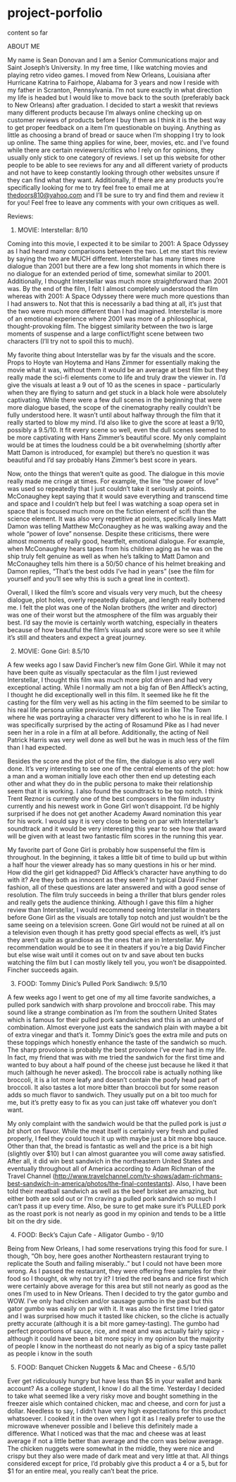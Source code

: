 project-porfolio
================

content so far

ABOUT ME

My name is Sean Donovan and I am a Senior Communications major and Saint Joseph’s University. In my free time, I like watching movies and playing retro video games. I moved from New Orleans, Louisiana after Hurricane Katrina to Fairhope, Alabama for 3 years and now I reside with my father in Scranton, Pennsylvania. I’m not sure exactly in what direction my life is headed but I would like to move back to the south (preferably back to New Orleans) after graduation. I decided to start a weskit that reviews many different products because I’m always online checking up on customer reviews of products before I buy them as I think it is the best way to get proper feedback on a item I’m questionable on buying. Anything as little as choosing a brand of bread or sauce when I’m shopping I try to look up online. The same thing applies for wine, beer, movies, etc. and I’ve found while there are certain reviewers/critics who I rely on for opinions, they usually only stick to one category of reviews. I set up this website for other people to be able to see reviews for any and all different variety of products and not have to keep constantly looking through other websites unsure if they can find what they want. Additionally, if there are any products you’re specifically looking for me to try feel free to email me at thedoors810@yahoo.com and I’ll be sure to try and find them and review it for you! Feel free to leave any comments with your own critiques as well.

Reviews:

1) MOVIE: Interstellar: 8/10

Coming into this movie, I expected it to be similar to 2001: A Space Odyssey as I had heard many comparisons between the two. Let me start this review by saying the two are MUCH different. Interstellar has many times more dialogue than 2001 but there are a few long shot moments in which there is no dialogue for an extended period of time, somewhat similar to 2001. Additionally, I thought Interstellar was much more straightforward than 2001 was. By the end of the film, I felt I almost completely understood the film whereas with 2001: A Space Odyssey there were much more questions than I had answers to. Not that this is necessarily a bad thing at all, it’s just that the two were much more different than I had imagined. Interstellar is more of an emotional experience where 2001 was more of a philosophical, thought-provoking film. The biggest similarity between the two is large moments of suspense and a large conflict/fight scene between two characters (I’ll try not to spoil this to much).

My favorite thing about Interstellar was by far the visuals and the score. Props to Hoyte van Hoytema and Hans Zimmer for essentially making the movie what it was, without them it would be an average at best film but they really made the sci-fi elements come to life and truly draw the viewer in. I’d give the visuals at least a 9 out of 10 as the scenes in space - particularly when they are flying to saturn and get stuck in a black hole were absolutely captivating. While there were a few dull scenes in the beginning that were more dialogue based, the scope of the cinematography really couldn’t be fully understood here. It wasn’t until about halfway through the film that it really started to blow my mind. I’d also like to give the score at least a 9/10, possibly a 9.5/10. It fit every scene so well, even the dull scenes seemed to be more captivating with Hans Zimmer’s beautiful score. My only complaint would be at times the loudness could be a bit overwhelming (shortly after Matt Damon is introduced, for example) but there’s no question it was beautiful and I’d say probably Hans Zimmer’s best score in years.

Now, onto the things that weren’t quite as good. The dialogue in this movie really made me cringe at times. For example, the line “the power of love” was used so repeatedly that I just couldn’t take it seriously at points. McConaughey kept saying that it would save everything and transcend time and space and I couldn’t help but feel I was watching a soap opera set in space that is focused much more on the fiction element of scifi than the science element. It was also very repetitive at points, specifically lines Matt Damon was telling Matthew McConaughey as he was walking away and the whole “power of love” nonsense. Despite these criticisms, there were almost moments of really good, heartfelt, emotional dialogue. For example, when McConaughey hears tapes from his children aging as he was on the ship truly felt genuine as well as when he’s talking to Matt Damon and McConaughey tells him there is a 50/50 chance of his helmet breaking and Damon replies, “That’s the best odds I’ve had in years” (see the film for yourself and you’ll see why this is such a great line in context).

Overall, I liked the film’s score and visuals very very much, but the cheesy dialogue, plot holes, overly repeatedly dialogue, and length really bothered me. I felt the plot was one of the Nolan brothers (the writer and director) was one of their worst but the atmosphere of the film was arguably their best. I’d say the movie is certainly worth watching, especially in theaters because of how beautiful the film’s visuals and score were so see it while it’s still and theaters and expect a great journey.

2) MOVIE: Gone Girl: 8.5/10

A few weeks ago I saw David Fincher’s new film Gone Girl. While it may not have been quite as visually spectacular as the film I just reviewed Interstellar, I thought this film was much more plot driven and had very exceptional acting. While I normally am not a big fan of Ben Affleck’s acting, I thought he did exceptionally well in this film. It seemed like he fit the casting for the film very well as his acting in the film seemed to be similar to his real life persona unlike previous films he’s worked in like The Town where he was portraying a character very different to who he is in real life. I was specifically surprised by the acting of Rosamund Pike as I had never seen her in a role in a film at all before. Additionally, the acting of Neil Patrick Harris was very well done as well but he was in much less of the film than I had expected.

Besides the score and the plot of the film, the dialogue is also very well done. It’s very interesting to see one of the central elements of the plot: how a man and a woman initially love each other then end up detesting each other and what they do in the public persona to make their relationship seem that it is working. I also found the soundtrack to be top notch. I think Trent Reznor is currently one of the best composers in the film industry currently and his newest work in Gone Girl won’t disappoint. I’d be highly surprised if he does not get another Academy Award nomination this year for his work. I would say it is very close to being on par with Interstellar’s soundtrack and it would be very interesting this year to see how that award will be given with at least two fantastic film scores in the running this year.

My favorite part of Gone Girl is probably how suspenseful the film is throughout. In the beginning, it takes a little bit of time to build up but within a half hour the viewer already has so many questions in his or her mind. How did the girl get kidnapped? Did Affleck’s character have anything to do with it? Are they both as innocent as they seem? In typical David Fincher fashion, all of these questions are later answered and with a good sense of resolution. The film truly succeeds in being a thriller that blurs gender roles and really gets the audience thinking. Although I gave this film a higher review than Interstellar, I would recommend seeing Interstellar in theaters before Gone Girl as the visuals are totally top notch and just wouldn’t be the same seeing on a television screen. Gone Girl would not be ruined at all on a television even though it has pretty good special effects as well, it’s just they aren’t quite as grandiose as the ones that are in Interstellar. My recommendation would be to see it in theaters if you’re a big David Fincher but else wise wait until it comes out on tv and save about ten bucks watching the film but I can mostly likely tell you, you won’t be disappointed. Fincher succeeds again.

3) FOOD: Tommy Dinic’s Pulled Pork Sandiwch: 9.5/10

A few weeks ago I went to get one of my all time favorite sandwiches, a pulled pork sandwich with sharp provolone and broccoli rabe. This may sound like a strange combination as I’m from the southern United States which is famous for their pulled pork sandwiches and this is an unheard of combination. Almost everyone just eats the sandwich plain with maybe a bit of extra vinegar and that’s it. Tommy Dinic’s goes the extra mile and puts on these toppings which honestly enhance the taste of the sandwich so much. The sharp provolone is probably the best provolone I’ve ever had in my life. In fact, my friend that was with me tried the sandwich for the first time and wanted to buy about a half pound of the cheese just because he liked it that much (although he never asked). The broccoli rabe is actually nothing like broccoli, it is a lot more leafy and doesn’t contain the poofy head part of broccoli. It also tastes a lot more bitter than broccoli but for some reason adds so much flavor to sandwich. They usually put on a bit too much for me, but it’s pretty easy to fix as you can just take off whatever you don’t want.

My only complaint with the sandwich would be that the pulled pork is just *a bit* short on flavor. While the meat itself is certainly very fresh and pulled properly, I feel they could touch it up with maybe just a bit more bbq sauce. Other than that, the bread is fantastic as well and the price is a bit high (slightly over $10) but I can almost guarantee you will come away satisfied. After all, it did win best sandwich in the northeastern United States and eventually throughout all of America according to Adam Richman of the Travel Channel (http://www.travelchannel.com/tv-shows/adam-richmans-best-sandwich-in-america/photos/the-final-contestants). Also, I have been told their meatball sandwich as well as the beef brisket are amazing, but either both are sold out or I’m craving a pulled pork sandwich so much I can’t pass it up every time. Also, be sure to get make sure it’s PULLED pork as the roast pork is not nearly as good in my opinion and tends to be a little bit on the dry side.

4) FOOD: Beck’s Cajun Cafe - Alligator Gumbo - 9/10

Being from New Orleans, I had some reservations trying this food for sure. I though, “Oh boy, here goes another Northeastern restaurant trying to replicate the South and failing miserably..” but I could not have been more wrong. As I passed the restaurant, they were offering free samples for their food so I thought, ok why not try it? I tried the red beans and rice first which were certainly above average for this area but still not nearly as good as the ones I’m used to in New Orleans. Then I decided to try the gator gumbo and WOW. I’ve only had chicken and/or sausage gumbo in the past but this gator gumbo was easily on par with it. It was also the first time I tried gator and I was surprised how much it tasted like chicken, so the cliche is actually pretty accurate (although it is a bit more gamey-tasting).  The gumbo had perfect proportions of sauce, rice, and meat and was actually fairly spicy - although it could have been a bit more spicy in my opinion but the majority of people I know in the northeast do not nearly as big of a spicy taste pallet as people i know in the south

5) FOOD: Banquet Chicken Nuggets & Mac and Cheese - 6.5/10

Ever get ridiculously hungry but have less than $5 in your wallet and bank account? As a college student, I know I do all the time. Yesterday I decided to take what seemed like a very risky move and bought something in the freezer aisle which contained chicken, mac and cheese, and corn for just a dollar. Needless to say, I didn’t have very high expectations for this product whatsoever. I cooked it in the oven when I got it as I really prefer to use the microwave whenever possible and I believe this definitely made a difference. What I noticed was that the mac and cheese was at least average if not a little better than average and the corn was below average. The chicken nuggets were somewhat in the middle, they were nice and crispy but they also were made of dark meat and very little at that. All things considered except for price, I’d probably give this product a 4 or a 5, but for $1 for an entire meal, you really can’t beat the price.
